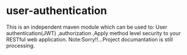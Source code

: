 # user-authentication
This is an independent maven module which can be used to: User authentication(JWT) ,authorization ,Apply method level security to your RESTful web application. 
Note:Sorry!!...Project documantation is still processing.
